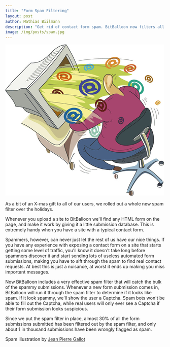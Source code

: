 ```yaml
---
title: "Form Spam Filtering"
layout: post
author: Mathias Biilmann
description: "Get rid of contact form spam. BitBalloon now filters all form submissions."
image: /img/posts/spam.jpg
---
```


![Spam](/img/posts/spam.jpg)

As a bit of an X-mas gift to all of our users, we rolled out a whole new spam filter over the holidays.

Whenever you upload a site to BitBalloon we'll find any HTML form on the page, and make it work by giving it a little submission database. This is extremely handy when you have a site with a typical contact form.

<!-- excerpt -->

Spammers, however, can never just let the rest of us have our nice things. If you have any experience with exposing a contact form on a site that starts getting some level of traffic, you'll know it doesn't take long before spammers discover it and start sending lots of useless automated form submissions, making you have to sift through the spam to find real contact requests. At best this is just a nuisance, at worst it ends up making you miss important messages.

Now BitBalloon includes a very effective spam filter that will catch the bulk of the spammy submissions. Whenever a new form submission comes in, BitBalloon will run it through the spam filter to determine if it looks like spam. If it look spammy, we'll show the user a Captcha. Spam bots won't be able to fill out the Captcha, while real users will only ever see a Captcha if their form submission looks suspicious.

Since we put the spam filter in place, almost 30% of all the form submissions submitted has been filtered out by the spam filter, and only about 1 in thousand submissions have been wrongly flagged as spam.

<smal>Spam illustration by [Jean Pierre Gallot](http://www.flickr.com/photos/jean_pierre_gallot_69009/8456188320/#)</smal>